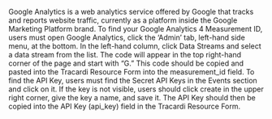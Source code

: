 Google Analytics is a web analytics service offered by Google that tracks and reports website traffic, currently as a
platform inside the Google Marketing Platform brand. To find your Google Analytics 4 Measurement ID, users must open
Google Analytics, click the ‘Admin’ tab, left-hand side menu, at the bottom. In the left-hand column, click Data Streams
and select a data stream from the list. The code will appear in the top right-hand corner of the page and start with
“G.” This code should be copied and pasted into the Tracardi Resource Form into the measurement_id field. To find the
API Key, users must find the Secret API Keys in the Events section and click on it. If the key is not visible, users
should click create in the upper right corner, give the key a name, and save it. The API Key should then be copied into
the API Key (api_key) field in the Tracardi Resource Form.